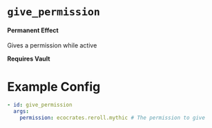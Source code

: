 # `give_permission`
#### Permanent Effect

Gives a permission while active

**Requires Vault**

# Example Config
```yaml
- id: give_permission
  args:
    permission: ecocrates.reroll.mythic # The permission to give
```